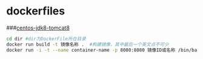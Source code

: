 # dockerfiles
###[centos-jdk8-tomcat8](https://github.com/dingshijie/dockerfiles/tree/master/centos-jdk8-tomcat8)	
```Bash
cd dir #dir为DockerFile所在目录
docker run build -t 镜像名称 .  #构建镜像，其中最后一个英文点不可少
docker run -i -t --name container-name -p 8080:8080 镜像ID或名称 /bin/bash #以交互模式启动一个容器,在容器内执行/bin/bash命令
```
